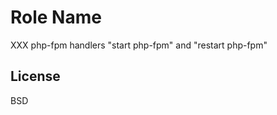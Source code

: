 Role Name
=========

XXX php-fpm handlers "start php-fpm" and "restart php-fpm"

License
-------

BSD


